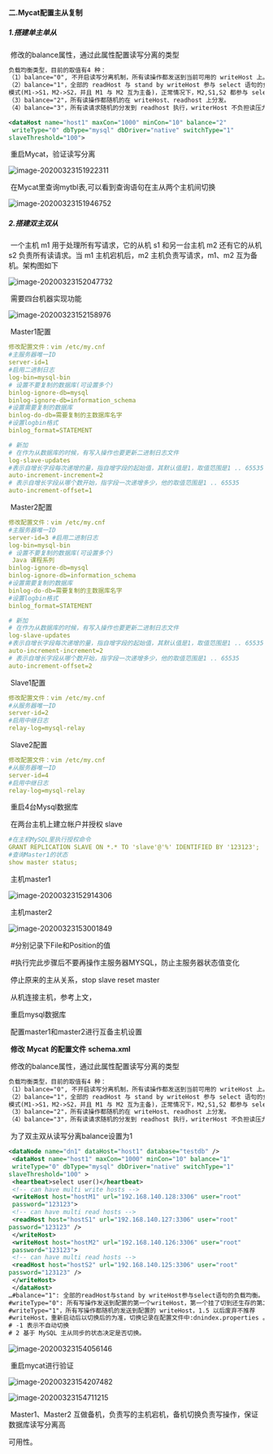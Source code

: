 #### 二.Mycat配置主从复制

##### 1.搭建单主单从

​	修改<dataHost>的balance属性，通过此属性配置读写分离的类型

```xml
负载均衡类型，目前的取值有4 种：
（1）balance="0", 不开启读写分离机制，所有读操作都发送到当前可用的 writeHost 上。
（2）balance="1"，全部的 readHost 与 stand by writeHost 参与 select 语句的负载均衡，简单的说，当双主双从
模式(M1->S1，M2->S2，并且 M1 与 M2 互为主备)，正常情况下，M2,S1,S2 都参与 select 语句的负载均衡。
（3）balance="2"，所有读操作都随机的在 writeHost、readhost 上分发。
（4）balance="3"，所有读请求随机的分发到 readhost 执行，writerHost 不负担读压力
```

```xml
<dataHost name="host1" maxCon="1000" minCon="10" balance="2"
 writeType="0" dbType="mysql" dbDriver="native" switchType="1" 
slaveThreshold="100">
```

​	重启Mycat，验证读写分离

![image-20200323151922311](%E4%BA%8C.Mycat%E9%85%8D%E7%BD%AE%E4%B8%BB%E4%BB%8E%E5%A4%8D%E5%88%B6.assets/image-20200323151922311.png)

​	在Mycat里查询mytbl表,可以看到查询语句在主从两个主机间切换

![image-20200323151946752](%E4%BA%8C.Mycat%E9%85%8D%E7%BD%AE%E4%B8%BB%E4%BB%8E%E5%A4%8D%E5%88%B6.assets/image-20200323151946752.png)

##### 2.搭建双主双从

​	一个主机 m1 用于处理所有写请求，它的从机 s1 和另一台主机 m2 还有它的从机 s2 负责所有读请求。当 m1 主机宕机后，m2 主机负责写请求，m1、m2 互为备机。架构图如下

![image-20200323152047732](%E4%BA%8C.Mycat%E9%85%8D%E7%BD%AE%E4%B8%BB%E4%BB%8E%E5%A4%8D%E5%88%B6.assets/image-20200323152047732.png)

​	需要四台机器实现功能

![image-20200323152158976](%E4%BA%8C.Mycat%E9%85%8D%E7%BD%AE%E4%B8%BB%E4%BB%8E%E5%A4%8D%E5%88%B6.assets/image-20200323152158976.png)

​	Master1配置

```yml
修改配置文件：vim /etc/my.cnf
#主服务器唯一ID
server-id=1
#启用二进制日志
log-bin=mysql-bin
# 设置不要复制的数据库(可设置多个)
binlog-ignore-db=mysql
binlog-ignore-db=information_schema
#设置需要复制的数据库
binlog-do-db=需要复制的主数据库名字
#设置logbin格式
binlog_format=STATEMENT

# 新加
# 在作为从数据库的时候，有写入操作也要更新二进制日志文件
log-slave-updates 
#表示自增长字段每次递增的量，指自增字段的起始值，其默认值是1，取值范围是1 .. 65535
auto-increment-increment=2 
# 表示自增长字段从哪个数开始，指字段一次递增多少，他的取值范围是1 .. 65535
auto-increment-offset=1
```

​	Master2配置

```yml
修改配置文件：vim /etc/my.cnf
#主服务器唯一ID
server-id=3 #启用二进制日志
log-bin=mysql-bin
# 设置不要复制的数据库(可设置多个)
 Java 课程系列 
binlog-ignore-db=mysql
binlog-ignore-db=information_schema
#设置需要复制的数据库
binlog-do-db=需要复制的主数据库名字
#设置logbin格式
binlog_format=STATEMENT

# 新加
# 在作为从数据库的时候，有写入操作也要更新二进制日志文件
log-slave-updates 
#表示自增长字段每次递增的量，指自增字段的起始值，其默认值是1，取值范围是1 .. 65535
auto-increment-increment=2 
# 表示自增长字段从哪个数开始，指字段一次递增多少，他的取值范围是1 .. 65535
auto-increment-offset=2
```

​	Slave1配置

```yml
修改配置文件：vim /etc/my.cnf
#从服务器唯一ID
server-id=2
#启用中继日志
relay-log=mysql-relay
```

​	Slave2配置

```yml
修改配置文件：vim /etc/my.cnf
#从服务器唯一ID
server-id=4 
#启用中继日志
relay-log=mysql-relay
```

​	重启4台Mysql数据库

​	在两台主机上建立帐户并授权 slave

```yml
#在主机MySQL里执行授权命令
GRANT REPLICATION SLAVE ON *.* TO 'slave'@'%' IDENTIFIED BY '123123';
#查询Master1的状态
show master status;
```

​	主机master1

![image-20200323152914306](%E4%BA%8C.Mycat%E9%85%8D%E7%BD%AE%E4%B8%BB%E4%BB%8E%E5%A4%8D%E5%88%B6.assets/image-20200323152914306.png)

​	主机master2

![image-20200323153001849](%E4%BA%8C.Mycat%E9%85%8D%E7%BD%AE%E4%B8%BB%E4%BB%8E%E5%A4%8D%E5%88%B6.assets/image-20200323153001849.png)

​	\#分别记录下File和Position的值

​	#执行完此步骤后不要再操作主服务器MYSQL，防止主服务器状态值变化

​	停止原来的主从关系，stop slave   reset master

​	从机连接主机，参考上文，

​	重启mysql数据库

​	配置master1和master2进行互备主机设置

​	**修改** **Mycat** **的配置文件** **schema.xml**

​	修改<dataHost>的balance属性，通过此属性配置读写分离的类型

```xml
负载均衡类型，目前的取值有4 种：
（1）balance="0", 不开启读写分离机制，所有读操作都发送到当前可用的 writeHost 上。
（2）balance="1"，全部的 readHost 与 stand by writeHost 参与 select 语句的负载均衡，简单的说，当双主双从
模式(M1->S1，M2->S2，并且 M1 与 M2 互为主备)，正常情况下，M2,S1,S2 都参与 select 语句的负载均衡。
（3）balance="2"，所有读操作都随机的在 writeHost、readhost 上分发。
（4）balance="3"，所有读请求随机的分发到 readhost 执行，writerHost 不负担读压力
```

​	为了双主双从读写分离balance设置为1 

```xml
<dataNode name="dn1" dataHost="host1" database="testdb" />
 <dataHost name="host1" maxCon="1000" minCon="10" balance="1"
 writeType="0" dbType="mysql" dbDriver="native" switchType="1" 
slaveThreshold="100" >
 <heartbeat>select user()</heartbeat>
 <!-- can have multi write hosts -->
 <writeHost host="hostM1" url="192.168.140.128:3306" user="root"
 password="123123">
 <!-- can have multi read hosts -->
 <readHost host="hostS1" url="192.168.140.127:3306" user="root" 
password="123123" />
 </writeHost>
 <writeHost host="hostM2" url="192.168.140.126:3306" user="root"
 password="123123">
 <!-- can have multi read hosts -->
 <readHost host="hostS2" url="192.168.140.125:3306" user="root" 
password="123123" />
 </writeHost>
 </dataHost>
…#balance="1": 全部的readHost与stand by writeHost参与select语句的负载均衡。
#writeType="0": 所有写操作发送到配置的第一个writeHost，第一个挂了切到还生存的第二个
#writeType="1"，所有写操作都随机的发送到配置的 writeHost，1.5 以后废弃不推荐
#writeHost，重新启动后以切换后的为准，切换记录在配置文件中:dnindex.properties 。 #switchType="1": 1 默认值，自动切换。
# -1 表示不自动切换
# 2 基于 MySQL 主从同步的状态决定是否切换。
```

![image-20200323154056146](%E4%BA%8C.Mycat%E9%85%8D%E7%BD%AE%E4%B8%BB%E4%BB%8E%E5%A4%8D%E5%88%B6.assets/image-20200323154056146.png)

​	重启mycat进行验证

![image-20200323154207482](%E4%BA%8C.Mycat%E9%85%8D%E7%BD%AE%E4%B8%BB%E4%BB%8E%E5%A4%8D%E5%88%B6.assets/image-20200323154207482.png)

![image-20200323154711215](%E4%BA%8C.Mycat%E9%85%8D%E7%BD%AE%E4%B8%BB%E4%BB%8E%E5%A4%8D%E5%88%B6.assets/image-20200323154711215.png)

​	Master1、Master2 互做备机，负责写的主机宕机，备机切换负责写操作，保证数据库读写分离高

可用性。 